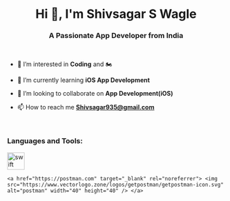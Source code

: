 
<h1 align="center">Hi 👋, I'm Shivsagar S Wagle</h1>
<h3 align="center">A Passionate App Developer from India</h3>
<!--// Below line can be used for add image-->
<!--<img align="right" alt="Coding" width="400" src="https://nix-united.com/wp-content/uploads/2020/03/iStock-513902467.jpg">-->
    <br />
    
- 👀 I’m interested in **Coding** and 🏍

- 🌱 I’m currently learning **iOS App Development**

- 💞️ I’m looking to collaborate on **App Development(iOS)**

- 📫 How to reach me **Shivsagar935@gmail.com**

<p align="left">
</p>

<br />

<h3 align="left">Languages and Tools:</h3>

<div style="display:inline_block" align="left">
    <a href="https://www.swift.org/" target="_blank" rel="noreferrer"> <img src="https://developer.apple.com/swift/images/swift-og.png" alt="swift" width="40" height="40" /> </a>
          
    <a href="https://postman.com" target="_blank" rel="noreferrer"> <img src="https://www.vectorlogo.zone/logos/getpostman/getpostman-icon.svg" alt="postman" width="40" height="40" /> </a>    
</div>
<!---
shivsagar999/shivsagar999 is a ✨ special ✨ repository because its `README.md` (this file) appears on your GitHub profile.
You can click the Preview link to take a look at your changes.
--->
